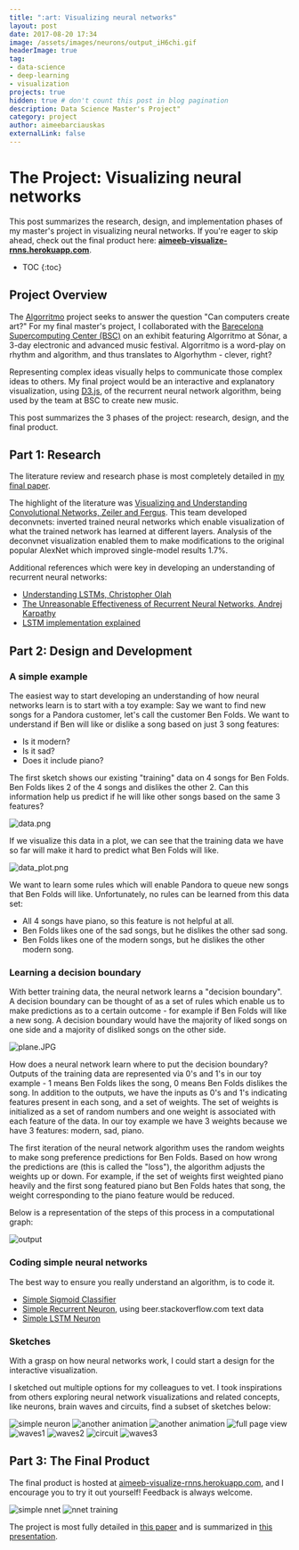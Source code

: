 ```yaml
---
title: ":art: Visualizing neural networks"
layout: post
date: 2017-08-20 17:34
image: /assets/images/neurons/output_iH6chi.gif
headerImage: true
tag:
- data-science
- deep-learning
- visualization
projects: true
hidden: true # don't count this post in blog pagination
description: Data Science Master's Project"
category: project
author: aimeebarciauskas
externalLink: false
---
```


# The Project: Visualizing neural networks

This post summarizes the research, design, and implementation phases of my master's project in visualizing neural networks. If you're eager to skip ahead, check out the final product here: **[aimeeb-visualize-rnns.herokuapp.com](https://aimeeb-visualize-rnns.herokuapp.com/)**.

* TOC
{:toc}

## Project Overview

The [Algorritmo](http://www.bsc.es/viz/algorritmo/) project seeks to answer the question "Can computers create art?" For my final master's project, I collaborated with the [Barecelona Supercomputing Center (BSC)](https://www.bsc.es/) on an exhibit featuring Algorritmo at Sónar, a 3-day electronic and advanced music festival. Algorritmo is a word-play on rhythm and algorithm, and thus translates to Algorhythm - clever, right?

Representing complex ideas visually helps to communicate those complex ideas to others. My final project would be an interactive and explanatory visualization, using [D3.js](https://d3js.org/), of the recurrent neural network algorithm, being used by the team at BSC to create new music.

This post summarizes the 3 phases of the project: research, design, and the final product.

## Part 1: Research

The literature review and research phase is most completely detailed in [my final paper](https://github.com/abarciauskas-bgse/abarciauskas-bgse.github.io/blob/blog-archive/masters_project/masters_project.pdf).

The highlight of the literature was [Visualizing and Understanding Convolutional Networks, Zeiler and Fergus](https://www.cs.nyu.edu/~fergus/papers/zeilerECCV2014.pdf). This team developed deconvnets: inverted trained neural networks which enable visualization of what the trained network has learned at different layers. Analysis of the deconvnet visualization enabled them to make modifications to the original popular AlexNet which improved single-model results 1.7%.

Additional references which were key in developing an understanding of recurrent neural networks:

* [Understanding LSTMs, Christopher Olah](http://colah.github.io/posts/2015-08-Understanding-LSTMs/)
* [The Unreasonable Effectiveness of Recurrent Neural Networks, Andrej Karpathy](http://karpathy.github.io/2015/05/21/rnn-effectiveness/)
* [LSTM implementation explained](https://apaszke.github.io/lstm-explained.html)

## Part 2: Design and Development

### A simple example

The easiest way to start developing an understanding of how neural networks learn is to start with a toy example: Say we want to find new songs for a Pandora customer, let's call the customer Ben Folds. We want to understand if Ben will like or dislike a song based on just 3 song features:

* Is it modern?
* Is it sad?
* Does it include piano?

The first sketch shows our existing "training" data on 4 songs for Ben Folds. Ben Folds likes 2 of the 4 songs and dislikes the other 2. Can this information help us predict if he will like other songs based on the same 3 features?

![data.png](/assets/images/neurons/data.png)

If we visualize this data in a plot, we can see that the training data we have so far will make it hard to predict what Ben Folds will like.

![data_plot.png](/assets/images/neurons/data_plot.png)

We want to learn some rules which will enable Pandora to queue new songs that Ben Folds will like. Unfortunately, no rules can be learned from this data set:

* All 4 songs have piano, so this feature is not helpful at all.
* Ben Folds likes one of the sad songs, but he dislikes the other sad song.
* Ben Folds likes one of the modern songs, but he dislikes the other modern song.

### Learning a decision boundary

With better training data, the neural network learns a "decision boundary". A decision boundary can be thought of as a set of rules which enable us to make predictions as to a certain outcome - for example if Ben Folds will like a new song. A decision boundary would have the majority of liked songs on one side and a majority of disliked songs on the other side.

![plane.JPG](/assets/images/neurons/plane.JPG)

How does a neural network learn where to put the decision boundary? Outputs of the training data are represented via 0's and 1's in our toy example - 1 means Ben Folds likes the song, 0 means Ben Folds dislikes the song. In addition to the outputs, we have the inputs as 0's and 1's indicating features present in each song, and a set of weights. The set of weights is initialized as a set of random numbers and one weight is associated with each feature of the data. In our toy example we have 3 weights because we have 3 features: modern, sad, piano.

The first iteration of the neural network algorithm uses the random weights to make song preference predictions for Ben Folds. Based on how wrong the predictions are (this is called the "loss"), the algorithm adjusts the weights up or down. For example, if the set of weights first weighted piano heavily and the first song featured piano but Ben Folds hates that song, the weight corresponding to the piano feature would be reduced.

Below is a representation of the steps of this process in a computational graph:

![output](/assets/images/output_xCrmbs.gif)

### Coding simple neural networks

The best way to ensure you really understand an algorithm, is to code it.

* [Simple Sigmoid Classifier](https://github.com/abarciauskas-bgse/masters_project/blob/master/python_scripts/simple_sigmoid_classifier.py)
* [Simple Recurrent Neuron](https://github.com/abarciauskas-bgse/masters_project/blob/master/python_scripts/simple_rnn_beerstackoverflow.ipynb), using beer.stackoverflow.com text data
* [Simple LSTM Neuron](https://github.com/abarciauskas-bgse/masters_project/blob/master/lstm/my_simple_lstm.py.ipynb)


### Sketches

With a grasp on how neural networks work, I could start a design for the interactive visualization.

I sketched out multiple options for my colleagues to vet. I took inspirations from others exploring neural network visualizations and related concepts, like neurons, brain waves and circuits, find a subset of sketches below:

![simple neuron](/assets/images/output_laxktO.gif)
![another animation](/assets/images/neurons/output_iH6chi.gif)
![another animation](/assets/images/neurons/output_5XLW65.gif)
![full page view](/assets/images/neurons/full.JPG)
![waves1](/assets/images/neurons/waves1.png)
![waves2](/assets/images/neurons/waves2.png)
![circuit](/assets/images/neurons/circuit.png)
![waves3](/assets/images/neurons/waves3.png)

## Part 3: The Final Product

The final product is hosted at [aimeeb-visualize-rnns.herokuapp.com](https://aimeeb-visualize-rnns.herokuapp.com/), and I encourage you to try it out yourself! Feedback is always welcome.

![simple nnet](/assets/images/simple-nnet.png)
![nnet training](/assets/images/nnet-train.png)

The project is most fully detailed in [this paper](https://github.com/abarciauskas-bgse/abarciauskas-bgse.github.io/blob/blog-archive/masters_project/masters_project.pdf) and is summarized in [this presentation](https://docs.google.com/presentation/d/1VSFKc4-oQLmgLZp9yahKdYhM_eYlRtgZpxfwcimRYpY/pub?start=false&loop=false&delayms=3000&slide=id.p).

